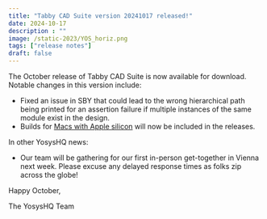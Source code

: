 ```yaml
---
title: "Tabby CAD Suite version 20241017 released!"
date: 2024-10-17
description : ""
image: /static-2023/YOS_horiz.png
tags: ["release notes"]
draft: false
---
```


The October release of Tabby CAD Suite is now available for download. Notable changes in this version include:

* Fixed an issue in SBY that could lead to the wrong hierarchical path being printed for an assertion failure if multiple instances of the same module exist in the design.
* Builds for [Macs with Apple silicon](https://drive.google.com/drive/folders/1IA4oTVJOsj1V2-Jp4qask-_ZUcBDcmZU?usp=drive_link) will now be included in the releases.

In other YosysHQ news:

* Our team will be gathering for our first in-person get-together in Vienna next week. Please excuse any delayed response times as folks zip across the globe!

Happy October,

The YosysHQ Team
